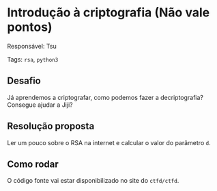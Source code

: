 # Introdução à criptografia (Não vale pontos)

Responsável: Tsu

Tags: `rsa`, `python3`

## Desafio

Já aprendemos a criptografar, como podemos fazer a decriptografia? Consegue ajudar a Jiji?

## Resolução proposta

Ler um pouco sobre o RSA na internet e calcular o valor do parâmetro `d`.

## Como rodar

O código fonte vai estar disponibilizado no site do `ctfd/ctfd`.
